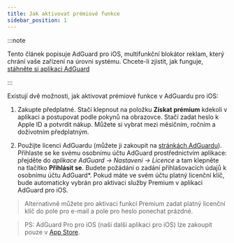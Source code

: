 ```yaml
---
title: Jak aktivovat prémiové funkce
sidebar_position: 1
---
```


:::note

Tento článek popisuje AdGuard pro iOS, multifunkční blokátor reklam, který chrání vaše zařízení na úrovni systému. Chcete-li zjistit, jak funguje, [stáhněte si aplikaci AdGuard](https://adguard.com/download.html?auto=true)

:::

Existují dvě možnosti, jak aktivovat prémiové funkce v AdGuardu pro iOS:

1. Zakupte předplatné. Stačí klepnout na položku **Získat prémium** kdekoli v aplikaci a postupovat podle pokynů na obrazovce. Stačí zadat heslo k Apple ID a potvrdit nákup. Můžete si vybrat mezi měsíčním, ročním a doživotním předplatným.

2. Použijte licenci AdGuardu (můžete ji zakoupit na [stránkách AdGuardu](https://adguard.com/license.html)). Přihlaste se ke svému osobnímu účtu AdGuard prostřednictvím aplikace: přejděte do *aplikace AdGuard → Nastavení → Licence* a tam klepněte na tlačítko **Přihlásit se**. Budete požádáni o zadání přihlašovacích údajů k osobnímu účtu AdGuard*. Pokud máte ve svém účtu platný licenční klíč, bude automaticky vybrán pro aktivaci služby Premium v aplikaci AdGuard pro iOS.

> Alternativně můžete pro aktivaci funkcí Premium zadat platný licenční klíč do pole pro e-mail a pole pro heslo ponechat prázdné.

> PS: AdGuard Pro pro iOS (naši další aplikaci pro iOS) lze zakoupit pouze v [App Store](https://apps.apple.com/app/adguard-pro-adblock-privacy/id1126386264).
